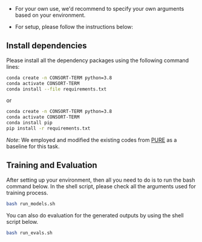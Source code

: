 - For your own use, we'd recommend to specify your own arguments based on your environment.

- For setup, please follow the instructions below:

## Install dependencies
Please install all the dependency packages using the following command lines:
```bash
conda create -n CONSORT-TERM python=3.8
conda activate CONSORT-TERM
conda install --file requirements.txt
```
or
```bash
conda create -n CONSORT-TERM python=3.8
conda activate CONSORT-TERM
conda install pip
pip install -r requirements.txt
```

*Note*: We employed and modified the existing codes from [PURE](https://github.com/princeton-nlp/PURE) as a baseline for this task.

## Training and Evaluation
After setting up your environment, then all you need to do is to run the bash command below. In the shell script, please check all the arguments used for training process.

```bash
bash run_models.sh
```

You can also do evaluation for the generated outputs by using the shell script below.

```bash
bash run_evals.sh
```
